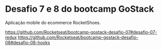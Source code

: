 # Desafio 7 e 8 do bootcamp GoStack
Aplicação mobile do ecommerce RocketShoes.

https://github.com/Rocketseat/bootcamp-gostack-desafio-07#desafio-07-redux
https://github.com/Rocketseat/bootcamp-gostack-desafio-08#desafio-08-hooks

